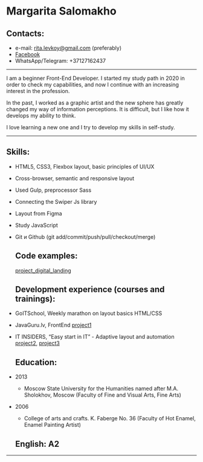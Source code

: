 # Margarita Salomakho

## Contacts:

- e-mail: rita.levkoy@gmail.com (preferably)
- [Facebook](https://www.facebook.com/profile.php?id=100011403041388)
- WhatsApp/Telegram: +37127162437

---

I am a beginner Front-End Developer. I started my study path in 2020 in order to check my capabilities, and now I continue with an increasing interest in the profession.

In the past, I worked as a graphic artist and the new sphere has greatly changed my way of information perceptions. It is difficult, but I like how it develops my ability to think.

I love learning a new one and I try to develop my skills in self-study.

---

## Skills:

- HTML5, CSS3, Flexbox layout, basic principles of UI/UX
- Cross-browser, semantic and responsive layout
- Used Gulp, preprocessor Sass
- Connecting the Swiper Js library
- Layout from Figma
- Study JavaScript
- Git и Github (git add/commit/push/pull/checkout/merge)

  ## Code examples:

  [project_digital_landing](rish-fish.github.io/project_digital_landing/ "project_digital_landing")

  ## Development experience (courses and trainings):

- GoITSchool, Weekly marathon on layout basics HTML/CSS
- JavaGuru.lv, FrontEnd [project1](https://rish-fish.github.io/mood_landing/ "mood_landing")
- IT INSIDERS, “Easy start in IT” - Adaptive layout and automation [project2](https://rish-fish.github.io/project_digital_landing/ "project_digital_landing"), [project3](https://rish-fish.github.io/project_charity/ "project_charity")

  ## Education:

* 2013

  - Moscow State University for the Humanities named after M.A. Sholokhov, Moscow (Faculty of Fine and Visual Arts, Fine Arts)

* 2006

  - College of arts and crafts. K. Faberge No. 36
    (Faculty of Hot Enamel, Enamel Painting Artist)

  ## English: А2

---

